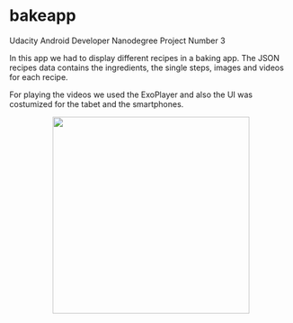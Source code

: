 # bakeapp
Udacity Android Developer Nanodegree Project Number 3

In this app we had to display different recipes in a baking app. The JSON recipes data
contains the ingredients, the single steps, images and videos for each recipe. 

For playing the videos we used the ExoPlayer and also the UI was costumized for the 
tabet and the smartphones.

<p align="center">
  <img src="https://pbs.twimg.com/media/DETZlQQXgAIN3KK.jpg:large" width="350"/>
</p>
